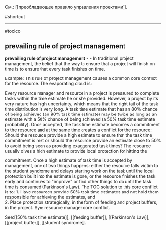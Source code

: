 См.: [[преобладающее правило управления проектами]].

#shortcut




<hr/>

#tocico

## prevailing rule of project management

<b>prevailing rule of project management</b> -  - In traditional project management, the belief that the way to ensure that a project will finish on time is to ensure that every task finishes on time.



Example: This rule of project management causes a common core conflict for the resource. The evaporating cloud is:  
 
Every resource manager and resource in a project is pressured to complete tasks within the time 
estimate he or she provided.  However, a project by its very nature has high uncertainty, which means that the right tail of the task time distribution is very long.  A task time estimate that has an 80%  chance of being achieved (an 80% task time estimate) may be twice as long as an estimate with a 50%  chance of being achieved (a 50% task time estimate probability).  Once accepted, the task time estimate becomes a commitment to the resource and at the same time creates a conflict for the resource:  Should the resource provide a high estimate to ensure that the task time commitment is met or should the resource provide an estimate close to 50% to avoid being seen as providing exaggerated task times?  The resource usually gives a high estimate to provide local protection for hitting the 

 
commitment.  Once a high estimate of task time is accepted by management, one of two things happens: either the resource falls victim to the student syndrome and delays starting work on the task until the local protection built into the estimate is gone, or the resource finishes the task early and continues to "improve" or find other things to do until the task time is consumed (Parkinson's Law).  The TOC solution to this core conflict is to:  1. Have resources provide 50% task time estimates and not hold them responsible for achieving the 
estimates, and  
2. Place protection strategically, in the form of feeding and project buffers, in the project. Syn: resource manager core conflict.  



See:[[50% task time estimate]], [[feeding buffer]], [[Parkinson's Law]], [[project buffer]], [[student syndrome]].
